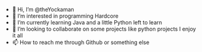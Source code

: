 - 👋 Hi, I’m @theYockaman
- 👀 I’m interested in programming Hardcore
- 🌱 I’m currently learning Java and a little Python left to learn
- 💞️ I’m looking to collaborate on some projects like python projects I enjoy it all
- 📫 How to reach me through Github or something else

<!---
theYockaman/theYockaman is a ✨ special ✨ repository because its `README.md` (this file) appears on your GitHub profile.
You can click the Preview link to take a look at your changes.
--->
